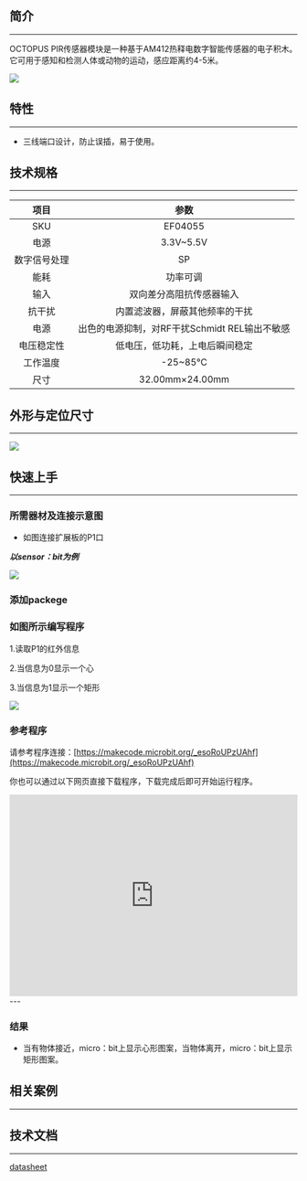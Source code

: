 ## 简介
---
OCTOPUS PIR传感器模块是一种基于AM412热释电数字智能传感器的电子积木。它可用于感知和检测人体或动物的运动，感应距离约4-5米。 

 ![](https://i.imgur.com/j1VO7pH.jpg)

## 特性
---
- 三线端口设计，防止误插，易于使用。

## 技术规格
---
项目 | 参数 
:-: | :-: 
SKU|EF04055
电源|3.3V~5.5V
数字信号处理|SP
能耗|功率可调
输入|双向差分高阻抗传感器输入
抗干扰|内置滤波器，屏蔽其他频率的干扰
电源|出色的电源抑制，对RF干扰Schmidt REL输出不敏感
电压稳定性|低电压，低功耗，上电后瞬间稳定
工作温度|-25~85℃
尺寸|32.00mm×24.00mm


## 外形与定位尺寸
---

 ![](https://i.imgur.com/Ok6fmjF.jpg)

## 快速上手
---

### 所需器材及连接示意图
- 如图连接扩展板的P1口

***以sensor：bit为例***

![](https://i.imgur.com/5iwXCZp.png)
### 添加packege

### 如图所示编写程序

1.读取P1的红外信息

2.当信息为0显示一个心

3.当信息为1显示一个矩形

 ![](https://i.imgur.com/aMlPqo5.png)

### 参考程序

请参考程序连接：[https://makecode.microbit.org/_esoRoUPzUAhf](https://makecode.microbit.org/_esoRoUPzUAhf)

你也可以通过以下网页直接下载程序，下载完成后即可开始运行程序。

<div style="position:relative;height:0;padding-bottom:70%;overflow:hidden;"><iframe style="position:absolute;top:0;left:0;width:100%;height:100%;" src="https://makecode.microbit.org/#pub:_esoRoUPzUAhf" frameborder="0" sandbox="allow-popups allow-forms allow-scripts allow-same-origin"></iframe></div>  
---

### 结果
- 当有物体接近，micro：bit上显示心形图案，当物体离开，micro：bit上显示矩形图案。

## 相关案例
---

## 技术文档
---
[datasheet](https://elecfreaks.com/estore/download/EF4055-Datasheet/https://www.elecfreaks.com/wiki/index.php?title=Octopus_PIR_sensor_Brick
)

